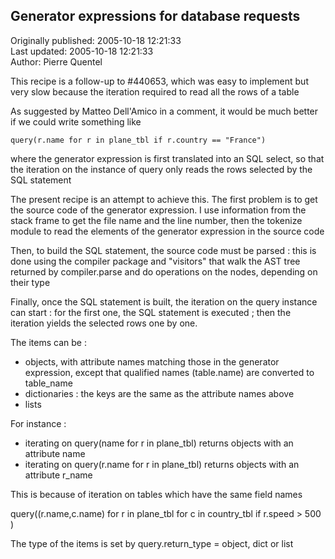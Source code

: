 ## Generator expressions for database requests  
Originally published: 2005-10-18 12:21:33  
Last updated: 2005-10-18 12:21:33  
Author: Pierre Quentel  
  
This recipe is a follow-up to #440653, which was easy to implement but very slow because the iteration required to read all the rows of a table

As suggested by Matteo Dell'Amico in a comment, it would be much better if we could write something like

	query(r.name for r in plane_tbl if r.country == "France")

where the generator expression is first translated into an SQL select, so that the iteration on the instance of query only reads the rows selected by the SQL statement

The present recipe is an attempt to achieve this. The first problem is to get the source code of the generator expression. I use information from the stack frame to get the file name and the line number, then the tokenize module to read the elements of the generator expression in the source code

Then, to build the SQL statement, the source code must be parsed : this is done using the compiler package and "visitors" that walk the AST tree returned by compiler.parse and do operations on the nodes, depending on their type

Finally, once the SQL statement is built, the iteration on the query instance can start : for the first one, the SQL statement is executed ; then the iteration yields the selected rows one by one.

The items can be :
- objects, with attribute names matching those in the generator expression, except that qualified names (table.name) are converted to table_name
- dictionaries : the keys are the same as the attribute names above
- lists

For instance :
- iterating on query(name for r in plane_tbl) returns objects with an attribute name
- iterating on query(r.name for r in plane_tbl) returns objects with an attribute r_name

This is because of iteration on tables which have the same field names

query((r.name,c.name) for r in plane_tbl for c in country_tbl if r.speed > 500 )

The type of the items is set by query.return_type = object, dict or list